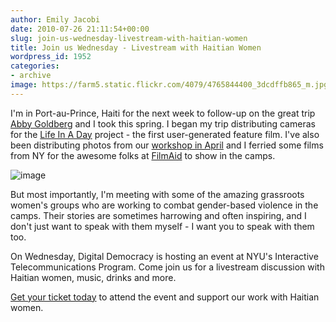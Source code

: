 ```yaml
---
author: Emily Jacobi
date: 2010-07-26 21:11:54+00:00
slug: join-us-wednesday-livestream-with-haitian-women
title: Join us Wednesday - Livestream with Haitian Women
wordpress_id: 1952
categories:
- archive
image: https://farm5.static.flickr.com/4079/4765844400_3dcdffb865_m.jpg
---
```


I'm in Port-au-Prince, Haiti for the next week to follow-up on the great trip [Abby Goldberg](http://twitter.com/digiabby) and I took this spring. I began my trip distributing cameras for the [Life In A Day](http://www.youtube.com/watch?v=XMxuocCN1O0) project - the first user-generated feature film. I've also been distributing photos from our [workshop in April](http://digital-democracy.org/2010/05/01/reflections-from-a-week-among-haitis-women/) and I ferried some films from NY for the awesome folks at [FilmAid](http://www.filmaid.org/) to show in the camps.

![image](https://farm5.static.flickr.com/4079/4765844400_3dcdffb865_m.jpg)

But most importantly, I'm meeting with some of the amazing grassroots women's groups who are working to combat gender-based violence in the camps. Their stories are sometimes harrowing and often inspiring, and I don't just want to speak with them myself - I want you to speak with them too.

On Wednesday, Digital Democracy is hosting an event at NYU's Interactive Telecommunications Program. Come join us for a livestream discussion with Haitian women, music, drinks and more.

[Get your ticket today](http://haitiwomentech.eventbrite.com/) to attend the event and support our work with Haitian women.
